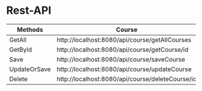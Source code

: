 # Rest-API


Methods     |     Course   |     Teacher   |    Student 
--------    | ------------ | ------------- | -----------
GetAll      | http://localhost:8080/api/course/getAllCourses      | http://localhost:8080/api/course/getAllTeachers   | http://localhost:8080/api/course/getAllStudents   
GetById     | http://localhost:8080/api/course/getCourse/id       | http://localhost:8080/api/course/getTeacher/id    | http://localhost:8080/api/course/getStudent/id    
Save        | http://localhost:8080/api/course/saveCourse         | http://localhost:8080/api/course/saveTeacher      | http://localhost:8080/api/course/saveStudent      
UpdateOrSave| http://localhost:8080/api/course/updateCourse       | http://localhost:8080/api/course/updateTeacher    | http://localhost:8080/api/course/updateStudent   
Delete      | http://localhost:8080/api/course/deleteCourse/id    | http://localhost:8080/api/course/deleteTeacher/id | http://localhost:8080/api/course/deleteStudent/id 
